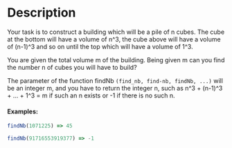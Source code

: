 # Description

Your task is to construct a building which will be a pile of n cubes. The cube at the bottom will have a volume of n^3, the cube above will have a volume of (n-1)^3 and so on until the top which will have a volume of 1^3.

You are given the total volume m of the building. Being given m can you find the number n of cubes you will have to build?

The parameter of the function findNb `(find_nb, find-nb, findNb, ...)` will be an integer m, and you have to return the integer n, such as n^3 + (n-1)^3 + ... + 1^3 = m if such an n exists or -1 if there is no such n.

#### Examples:

```js
findNb(1071225) => 45

findNb(91716553919377) => -1
```
